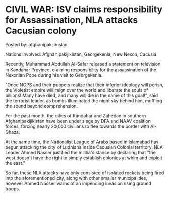 # CIVIL WAR: ISV claims responsibility for Assassination, NLA attacks Cacusian colony

Posted by: afghanipakijikistan

Nations involved: Afghanipakijikistan, Georgekenia, New Nexon, Cacusia

Recently, Muhammad Abdullah Al-Safar released a statement on television in Kandahar Province, claiming responsibility for the assassination of the Nexonian Pope during his visit to Georgekenia. 

"Once NOPS and their puppets realize that their inferior ideology will perish, the Violetist empire will reign over the world and liberate the souls of billions! Many have died, and many will die in the name of this goal!", said the terrorist leader, as bombs illuminated the night sky behind him, muffling the sound beyond comprehension. 

For the past month, the cities of Kandahar and Zahedan in southern Afghanipakijikistan have been under siege by DFA and NAAV  coalition forces, forcing nearly 20,000 civilians to flee towards the border with Al-Ghaza. 

At the same time, the Nationalist League of Arabs based in Islamabad has begun attacking the city of Ludhiana inside Cacusian Colonial territory. NLA Leader Ahmed Nasser justified the militia's stance by declaring that "the west doesn't have the right to simply establish colonies at whim and exploit the east."

So far, these NLA attacks have only consisted of isolated rockets being fired into the aforementioned city, along with other smaller municipalities, however Ahmed Nasser warns of an impending invasion using ground troops. 